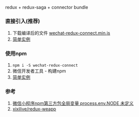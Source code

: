 redux + redux-saga + connector bundle

### 直接引入(推荐)
1. 下载编译后的文件 [wechat-redux-connect.min.js](https://github.com/se1phine/wechat-redux-connect/releases/download/0.2.0/wechat-redux-connect.min.js)
2. [简单实例](https://developers.weixin.qq.com/s/JlKxiXmP7xkV)

### 使用npm
1. `npm i -S wechat-redux-connect`
2. 微信开发者工具 - 构建npm
3. [简单实例](https://developers.weixin.qq.com/s/xTMI8Xmm74kD)

### 参考
1. [微信小程序npm第三方包全局变量 process.env.NODE 未定义](https://developers.weixin.qq.com/community/develop/doc/00020e18868198cdf2e7395945d800)
2. [xixilive/redux-weapp](https://github.com/xixilive/redux-weapp)
